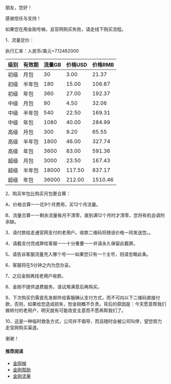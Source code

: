 朋友，您好！

感谢信任与支持！

如果您在用金刚号梯，且官网购买失败，请走线下购买流程。

1、流量定价：

执行汇率：人民币/美元=7.12482000

|级别|有效期|流量GB|价格USD|价格RMB|
|------| ------| ------| ------|------| 
|初级|月包|30|3.00|21.37|
|初级 |半年包|180|15.00|106.87| 
|初级 |年包|360|27.00|192.37| 
|中级 |月包|90|4.50|32.06|
|中级 |半年包|540|22.50|169.31|
|中级 |年包|1080|40.00|284.99|
|高级 |月包|300|9.20|65.55|
|高级 |半年包|1800|46.00|327.74|
|高级 |年包|3600|83.00|591.36|
|超级|月包|3000|23.50|167.43|
|超级 |半年包|18000|117.50|837.17|
|超级 |年包|36000|212.00|1510.46|


2、购买年包比购买月包更合算：

A、价格合算一一花9个月费用，买12个月流量。

B、流量合算一一剩余流量毎月不清零，直到满12个月时才清零，您将有机会调剂余缺。


3、请付款给走通官网支付的老用户。收款二维码将随该价格一同发送您。。


4、请截支付完成屏给客服一一十分重要一一并请永久保留此截屏。

5、请告诉客服流量充入哪个号一一如果您只有一个主号，则请忽略此条。


6、客服将在5分钟之内为您办妥。


7、之后金刚再找老用户收款。


8、金刚不提供退费服务，请试用满意后再购买。


9、下次购买仍需首先发邮件给客服确认支付方式，而不可向以下二维码直接付款，否则，如果给您造成损失，恕金刚概不负责。背后的原因是：今天愿意帮我们做转付的老用户，明天就有可能改变主意而不愿再帮我们了。


10、这是一种临时救急方式，公司并不倡导，而且随时会被公司叫停，望您努力走官网购买渠道。


谢谢！

#### 推荐阅读
- [金刚梯](https://github.com/a2zitpro/web/blob/master/dlb.md)
- [金刚帮助](https://github.com/a2zitpro/web/blob/master//list_helpkkvpn.md)
- [金刚流量](https://github.com/a2zitpro/web/blob/master/list_kkdatatraffic.md)
